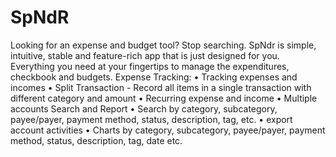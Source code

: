 # SpNdR
Looking for an expense and budget tool? Stop searching. SpNdr is simple, intuitive, stable and feature-rich app that is just designed for you. Everything you need at your fingertips to manage the expenditures, checkbook and budgets. Expense Tracking: • Tracking expenses and incomes • Split Transaction - Record all items in a single transaction with different category and amount • Recurring expense and income • Multiple accounts Search and Report • Search by category, subcategory, payee/payer, payment method, status, description, tag, etc. • export account activities • Charts by category, subcategory, payee/payer, payment method, status, description, tag, date etc.
